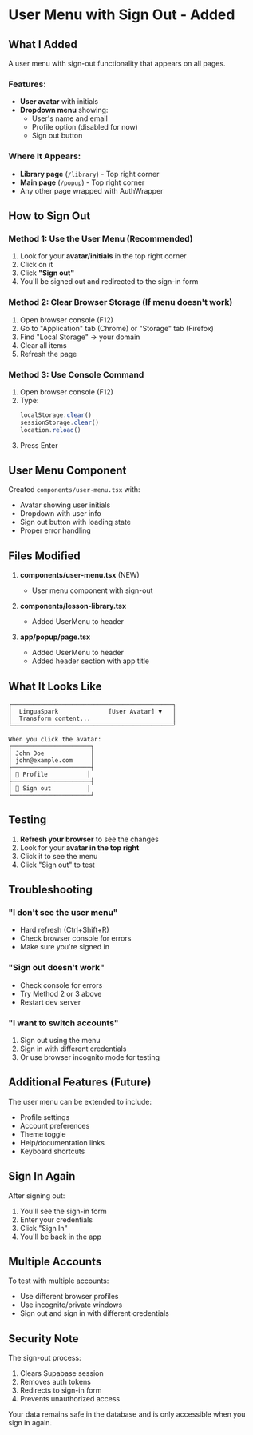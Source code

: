 # User Menu with Sign Out - Added

## What I Added

A user menu with sign-out functionality that appears on all pages.

### Features:
- **User avatar** with initials
- **Dropdown menu** showing:
  - User's name and email
  - Profile option (disabled for now)
  - Sign out button

### Where It Appears:
- **Library page** (`/library`) - Top right corner
- **Main page** (`/popup`) - Top right corner
- Any other page wrapped with AuthWrapper

## How to Sign Out

### Method 1: Use the User Menu (Recommended)
1. Look for your **avatar/initials** in the top right corner
2. Click on it
3. Click **"Sign out"**
4. You'll be signed out and redirected to the sign-in form

### Method 2: Clear Browser Storage (If menu doesn't work)
1. Open browser console (F12)
2. Go to "Application" tab (Chrome) or "Storage" tab (Firefox)
3. Find "Local Storage" → your domain
4. Clear all items
5. Refresh the page

### Method 3: Use Console Command
1. Open browser console (F12)
2. Type:
   ```javascript
   localStorage.clear()
   sessionStorage.clear()
   location.reload()
   ```
3. Press Enter

## User Menu Component

Created `components/user-menu.tsx` with:
- Avatar showing user initials
- Dropdown with user info
- Sign out button with loading state
- Proper error handling

## Files Modified

1. **components/user-menu.tsx** (NEW)
   - User menu component with sign-out

2. **components/lesson-library.tsx**
   - Added UserMenu to header

3. **app/popup/page.tsx**
   - Added UserMenu to header
   - Added header section with app title

## What It Looks Like

```
┌─────────────────────────────────────────────┐
│  LinguaSpark              [User Avatar] ▼   │
│  Transform content...                       │
└─────────────────────────────────────────────┘

When you click the avatar:
┌──────────────────────┐
│ John Doe             │
│ john@example.com     │
├──────────────────────┤
│ 👤 Profile           │
├──────────────────────┤
│ 🚪 Sign out          │
└──────────────────────┘
```

## Testing

1. **Refresh your browser** to see the changes
2. Look for your **avatar in the top right**
3. Click it to see the menu
4. Click "Sign out" to test

## Troubleshooting

### "I don't see the user menu"
- Hard refresh (Ctrl+Shift+R)
- Check browser console for errors
- Make sure you're signed in

### "Sign out doesn't work"
- Check console for errors
- Try Method 2 or 3 above
- Restart dev server

### "I want to switch accounts"
1. Sign out using the menu
2. Sign in with different credentials
3. Or use browser incognito mode for testing

## Additional Features (Future)

The user menu can be extended to include:
- Profile settings
- Account preferences
- Theme toggle
- Help/documentation links
- Keyboard shortcuts

## Sign In Again

After signing out:
1. You'll see the sign-in form
2. Enter your credentials
3. Click "Sign In"
4. You'll be back in the app

## Multiple Accounts

To test with multiple accounts:
- Use different browser profiles
- Use incognito/private windows
- Sign out and sign in with different credentials

## Security Note

The sign-out process:
1. Clears Supabase session
2. Removes auth tokens
3. Redirects to sign-in form
4. Prevents unauthorized access

Your data remains safe in the database and is only accessible when you sign in again.
